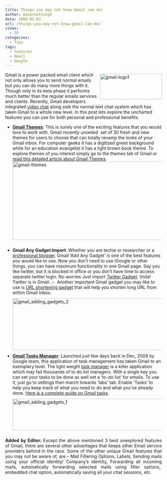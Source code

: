 ```yaml
---
title: Things you may not know Gmail can do!
author: manpreetsingh
date: 2009-02-03
url: /things-you-may-not-know-gmail-can-do/
views:
  - 29
categories:
  - Tips
tags:
  - Features
  - Gmail
  - Google
---
```

<a href="http://www.gmail.com" onclick="_gaq.push(['_trackEvent', 'outbound-article', 'http://www.gmail.com', '']);" target="_blank"><img class="wp-image-53554" style="border-top-width: 0px;border-left-width: 0px;border-bottom-width: 0px;margin: 5px 0px 0px 10px;border-right-width: 0px" src="http://cdn.devilsworkshop.org/files/2009/01/gmaillogo14.jpg" border="0" alt="gmail-logo1" width="199" height="82" align="right" /></a> Gmail is a power packed email client which not only allows you to send normal emails but you can do many more things with it. Though only in its beta phase it performs much better than the regular emails services and clients. Recently, Gmail developers integrated <a href="http://devilsworkshop.org/now-use-gmail-for-voice-and-video-chat/" target="_blank">video chat</a> along side the normal text chat system which has taken Gmail to a whole new level. In this post lets explore the uncharted features you can use for both personal and professional benefits.

  * <a href="http://devilsworkshop.org/google-rolls-out-gmail-themes/" target="_blank"><strong>Gmail Themes</strong></a>: This is surely one of the exciting features that you would love to work with. Gmail recently unveiled  set of 30 fresh and new themes for users to choose that can totally revamp the looks of your Gmail inbox. For computer geeks it has a digitized green background while for an education evangelist it has a light brown book theme. To explore themes of you interest simply go to the themes tab of Gmail or <a href="http://devilsworkshop.org/google-rolls-out-gmail-themes/" target="_blank">read this detailed article about Gmail Themes</a>.  
    <img class="aligncenter size-full wp-image-3635" style="margin: 0px 0px 10px" src="http://cdn.devilsworkshop.org/files/2009/01/gmail-themes.jpg" alt="gmail-themes" width="481" height="252" />
  * <div>
      <strong>Gmail Any Gadget Import</strong>: Whether you are techie or researcher or a <a href="http://devilsworkshop.org/8-productivity-tips-professional-blogging/" target="_blank">professional blogger</a>. Gmail ‘Add Any Gadget’ is one of the best features you would like to use. Now you don’t need to use iGoogle or other things, you can have maximum functionality in one Gmail page. Say you like twitter, but it is blocked in office or you don&#8217;t have time to access separate twitter login. No worries Just import <a href="http://devilsworkshop.org/twitter-gadget-for-gmail-users/" target="_blank">Twitter Gadget</a>. Voila! Twitter is in Gmail. <img src="http://devilsworkshop.org/wp-includes/images/smilies/simple-smile.png" alt=":-)" class="wp-smiley" style="height: 1em; max-height: 1em;" /> Another important Gmail gadget you may like to use is <a href="http://devilsworkshop.org/url-shortening-gadget-for-gmail-users/" target="_blank">URL shortening gadget</a> that will help you shorten long URL from within Gmail Inbox.<br /> <img class="aligncenter size-large wp-image-3854" style="border-top-width: 0px;border-left-width: 0px;border-bottom-width: 0px;margin: 10px 0px;border-right-width: 0px" src="http://cdn.devilsworkshop.org/files/2009/01/gmail_adding_gadgets_2-600x166.gif" border="0" alt="gmail_adding_gadgets_2" width="600" height="166" />
    </div>

  * <div>
      <a href="http://devilsworkshop.org/new-in-gmail-labs-tasks/" target="_blank"><strong>Gmail Tasks Manager</strong></a>: Launched just few days back in Dec, 2008 by Google team, this application of task management has taken Gmail to an exemplary level. The light weight <a title="Gmail Task Manager" href="http://devilsworkshop.org/new-in-gmail-labs-tasks/" target="_blank">task manager</a> is a killer application which may fail thousands of to do list managers. With a single key you can set your tasks to be done as well set a ‘to-do list’ for emails. To use it, just go to settings then march towards ‘labs’ tab. Enable &#8216;Tasks&#8217; to help you keep track of what you need to do and what you&#8217;ve already done. <a href="http://devilsworkshop.org/new-in-gmail-labs-tasks/" target="_blank">Here is a complete guide on Gmail tasks</a>.<br /> <img class="aligncenter size-large wp-image-3851" style="margin: 10px 0px" src="http://cdn.devilsworkshop.org/files/2009/01/gmail_adding_gadgets_1-600x101.gif" alt="gmail_adding_gadgets_1" width="600" height="101" />
    </div>

<p align="justify">
  <strong>Added by Editor: </strong>Except the above mentioned 3 best unexplored features of Gmail, there are several other advantages that keeps other Email service providers behind in the race. Some of the other unique Gmail features that you may not be aware of, are – Mail Filtering Options, Labels, Sending mails using your official identity/ Company’s identity, Forwarding all incoming mails, automatically forwarding selected mails using filter options,  embedded chat option, automatically saving all your chat sessions, etc.
</p>
